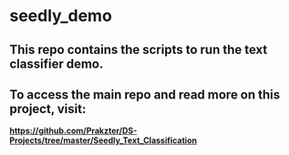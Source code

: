 # seedly_demo

## This repo contains the scripts to run the text classifier demo. 
## To access the main repo and read more on this project, visit:

**https://github.com/Prakzter/DS-Projects/tree/master/Seedly_Text_Classification**
